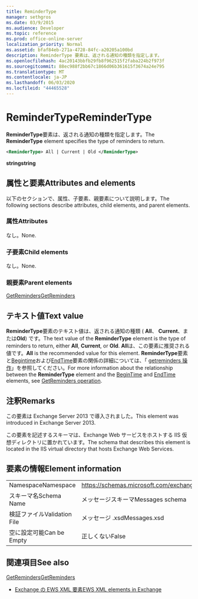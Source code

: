 ```yaml
---
title: ReminderType
manager: sethgros
ms.date: 03/9/2015
ms.audience: Developer
ms.topic: reference
ms.prod: office-online-server
localization_priority: Normal
ms.assetid: bfaf84eb-271a-4728-84fc-a20205a100bd
description: ReminderType 要素は、返される通知の種類を指定します。
ms.openlocfilehash: 4ac20143bbfb29fb8f962515f2faba224b2f973f
ms.sourcegitcommit: 88ec988f2bb67c1866d06b361615f3674a24e795
ms.translationtype: MT
ms.contentlocale: ja-JP
ms.lasthandoff: 06/03/2020
ms.locfileid: "44465528"
---
```

# <a name="remindertype"></a><span data-ttu-id="03e1d-103">ReminderType</span><span class="sxs-lookup"><span data-stu-id="03e1d-103">ReminderType</span></span>

<span data-ttu-id="03e1d-104">**ReminderType**要素は、返される通知の種類を指定します。</span><span class="sxs-lookup"><span data-stu-id="03e1d-104">The **ReminderType** element specifies the type of reminders to return.</span></span> 
  
```XML
<ReminderType> All | Current | Old </ReminderType>
```

 <span data-ttu-id="03e1d-105">**string**</span><span class="sxs-lookup"><span data-stu-id="03e1d-105">**string**</span></span>
## <a name="attributes-and-elements"></a><span data-ttu-id="03e1d-106">属性と要素</span><span class="sxs-lookup"><span data-stu-id="03e1d-106">Attributes and elements</span></span>

<span data-ttu-id="03e1d-107">以下のセクションで、属性、子要素、親要素について説明します。</span><span class="sxs-lookup"><span data-stu-id="03e1d-107">The following sections describe attributes, child elements, and parent elements.</span></span>
  
### <a name="attributes"></a><span data-ttu-id="03e1d-108">属性</span><span class="sxs-lookup"><span data-stu-id="03e1d-108">Attributes</span></span>

<span data-ttu-id="03e1d-109">なし。</span><span class="sxs-lookup"><span data-stu-id="03e1d-109">None.</span></span>
  
### <a name="child-elements"></a><span data-ttu-id="03e1d-110">子要素</span><span class="sxs-lookup"><span data-stu-id="03e1d-110">Child elements</span></span>

<span data-ttu-id="03e1d-111">なし。</span><span class="sxs-lookup"><span data-stu-id="03e1d-111">None.</span></span>
  
### <a name="parent-elements"></a><span data-ttu-id="03e1d-112">親要素</span><span class="sxs-lookup"><span data-stu-id="03e1d-112">Parent elements</span></span>

[<span data-ttu-id="03e1d-113">GetReminders</span><span class="sxs-lookup"><span data-stu-id="03e1d-113">GetReminders</span></span>](getreminders.md)
  
## <a name="text-value"></a><span data-ttu-id="03e1d-114">テキスト値</span><span class="sxs-lookup"><span data-stu-id="03e1d-114">Text value</span></span>

<span data-ttu-id="03e1d-115">**ReminderType**要素のテキスト値は、返される通知の種類 ( **All**、 **Current**、または**Old**) です。</span><span class="sxs-lookup"><span data-stu-id="03e1d-115">The text value of the **ReminderType** element is the type of reminders to return, either **All**, **Current**, or **Old**.</span></span> <span data-ttu-id="03e1d-116">**All**は、この要素に推奨される値です。</span><span class="sxs-lookup"><span data-stu-id="03e1d-116">**All** is the recommended value for this element.</span></span> <span data-ttu-id="03e1d-117">**ReminderType**要素と[Begintime](begintime.md)および[EndTime](endtime-remindermessagedatatype.md)要素の関係の詳細については、「 [getreminders 操作](getreminders-operation.md)」を参照してください。</span><span class="sxs-lookup"><span data-stu-id="03e1d-117">For more information about the relationship between the **ReminderType** element and the [BeginTime](begintime.md) and [EndTime](endtime-remindermessagedatatype.md) elements, see [GetReminders operation](getreminders-operation.md).</span></span>
  
## <a name="remarks"></a><span data-ttu-id="03e1d-118">注釈</span><span class="sxs-lookup"><span data-stu-id="03e1d-118">Remarks</span></span>

<span data-ttu-id="03e1d-119">この要素は Exchange Server 2013 で導入されました。</span><span class="sxs-lookup"><span data-stu-id="03e1d-119">This element was introduced in Exchange Server 2013.</span></span>
  
<span data-ttu-id="03e1d-120">この要素を記述するスキーマは、Exchange Web サービスをホストする IIS 仮想ディレクトリに置かれています。</span><span class="sxs-lookup"><span data-stu-id="03e1d-120">The schema that describes this element is located in the IIS virtual directory that hosts Exchange Web Services.</span></span>
  
## <a name="element-information"></a><span data-ttu-id="03e1d-121">要素の情報</span><span class="sxs-lookup"><span data-stu-id="03e1d-121">Element information</span></span>

|||
|:-----|:-----|
|<span data-ttu-id="03e1d-122">Namespace</span><span class="sxs-lookup"><span data-stu-id="03e1d-122">Namespace</span></span>  <br/> |https://schemas.microsoft.com/exchange/services/2006/messages  <br/> |
|<span data-ttu-id="03e1d-123">スキーマ名</span><span class="sxs-lookup"><span data-stu-id="03e1d-123">Schema Name</span></span>  <br/> |<span data-ttu-id="03e1d-124">メッセージスキーマ</span><span class="sxs-lookup"><span data-stu-id="03e1d-124">Messages schema</span></span>  <br/> |
|<span data-ttu-id="03e1d-125">検証ファイル</span><span class="sxs-lookup"><span data-stu-id="03e1d-125">Validation File</span></span>  <br/> |<span data-ttu-id="03e1d-126">メッセージ .xsd</span><span class="sxs-lookup"><span data-stu-id="03e1d-126">Messages.xsd</span></span>  <br/> |
|<span data-ttu-id="03e1d-127">空に設定可能</span><span class="sxs-lookup"><span data-stu-id="03e1d-127">Can be Empty</span></span>  <br/> |<span data-ttu-id="03e1d-128">正しくない</span><span class="sxs-lookup"><span data-stu-id="03e1d-128">False</span></span>  <br/> |
   
## <a name="see-also"></a><span data-ttu-id="03e1d-129">関連項目</span><span class="sxs-lookup"><span data-stu-id="03e1d-129">See also</span></span>



[<span data-ttu-id="03e1d-130">GetReminders</span><span class="sxs-lookup"><span data-stu-id="03e1d-130">GetReminders</span></span>](getreminders.md)


- [<span data-ttu-id="03e1d-131">Exchange の EWS XML 要素</span><span class="sxs-lookup"><span data-stu-id="03e1d-131">EWS XML elements in Exchange</span></span>](ews-xml-elements-in-exchange.md)


